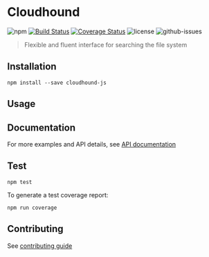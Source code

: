 # Cloudhound

![npm](https://img.shields.io/npm/v/cloudhound-js.svg)
[![Build Status](https://travis-ci.org/nspragg/cloudhound-js.svg)](https://travis-ci.org/nspragg/cloudhound-js) [![Coverage Status](https://coveralls.io/repos/github/nspragg/cloudhound-js/badge.svg?branch=master)](https://coveralls.io/github/nspragg/cloudhound-js?branch=master)
 ![license](https://img.shields.io/badge/license-MIT-blue.svg) 
![github-issues](https://img.shields.io/github/issues/nspragg/cloudhound-js.svg)

> Flexible and fluent interface for searching the file system

## Installation

```
npm install --save cloudhound-js
```

## Usage

## Documentation
For more examples and API details, see [API documentation](https://nspragg.github.io/cloudhound-js/)

## Test

```
npm test
```

To generate a test coverage report:

```
npm run coverage
```
## Contributing

See [contributing guide](./CONTRIBUTING.md)
